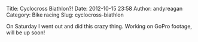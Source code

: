 Title: Cyclocross Biathlon?!
Date: 2012-10-15 23:58
Author: andyreagan
Category: Bike racing
Slug: cyclocross-biathlon

On Saturday I went out and did this crazy thing. Working on GoPro
footage, will be up soon!
